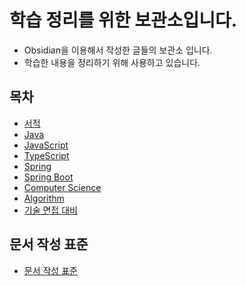 # 학습 정리를 위한 보관소입니다.

- Obsidian을 이용해서 작성한 글들의 보관소 입니다.
- 학습한 내용을 정리하기 위해 사용하고 있습니다.

## 목차

- [서적](/서적/서적.md)
- [Java](/프로그래밍%20언어/Java/Java.md)
- [JavaScript](/프로그래밍%20언어/JavaScript/JavaScript.md)
- [TypeScript](/프로그래밍%20언어/TypeScript/TypeScript.md)
- [Spring](/프레임워크%20및%20라이브러리/Spring/Spring.md)
- [Spring Boot](/프레임워크%20및%20라이브러리/Spring/Spring%20Boot/Spring%20Boot.md)
- [Computer Science](/컴퓨터%20과학%20및%20소프트웨어%20공학/Computer%20Science/Computer%20Science.md)
- [Algorithm](/컴퓨터%20과학%20및%20소프트웨어%20공학/Algorithm/Algorithm.md)
- [기술 면접 대비](/기술%20면접%20대비/기술%20면접%20대비.md)

## 문서 작성 표준

- [문서 작성 표준](/문서%20작성%20표준.md)
